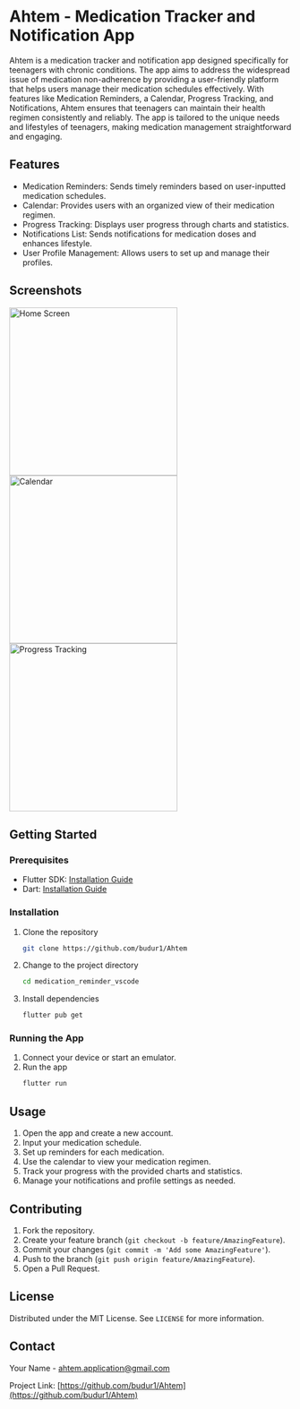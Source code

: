 
# Ahtem - Medication Tracker and Notification App

Ahtem is a medication tracker and notification app designed specifically for teenagers with chronic conditions. The app aims to address the widespread issue of medication non-adherence by providing a user-friendly platform that helps users manage their medication schedules effectively. With features like Medication Reminders, a Calendar, Progress Tracking, and Notifications, Ahtem ensures that teenagers can maintain their health regimen consistently and reliably. The app is tailored to the unique needs and lifestyles of teenagers, making medication management straightforward and engaging.

## Features

- Medication Reminders: Sends timely reminders based on user-inputted medication schedules.
- Calendar: Provides users with an organized view of their medication regimen.
- Progress Tracking: Displays user progress through charts and statistics.
- Notifications List: Sends notifications for medication doses and enhances lifestyle.
- User Profile Management: Allows users to set up and manage their profiles.

## Screenshots

<img src="screenshots/home_screen.png" alt="Home Screen" width="300"/>
<img src="screenshots/calendar.png" alt="Calendar" width="300"/>
<img src="screenshots/progress_tracking.png" alt="Progress Tracking" width="300"/>

## Getting Started

### Prerequisites
- Flutter SDK: [Installation Guide](https://flutter.dev/docs/get-started/install)
- Dart: [Installation Guide](https://dart.dev/get-dart)

### Installation
1. Clone the repository
   ```sh
   git clone https://github.com/budur1/Ahtem
   ```
2. Change to the project directory
   ```sh
   cd medication_reminder_vscode
   ```
3. Install dependencies
   ```sh
   flutter pub get
   ```

### Running the App
1. Connect your device or start an emulator.
2. Run the app
   ```sh
   flutter run
   ```

## Usage
1. Open the app and create a new account.
2. Input your medication schedule.
3. Set up reminders for each medication.
4. Use the calendar to view your medication regimen.
5. Track your progress with the provided charts and statistics.
6. Manage your notifications and profile settings as needed.

## Contributing
1. Fork the repository.
2. Create your feature branch (`git checkout -b feature/AmazingFeature`).
3. Commit your changes (`git commit -m 'Add some AmazingFeature'`).
4. Push to the branch (`git push origin feature/AmazingFeature`).
5. Open a Pull Request.

## License
Distributed under the MIT License. See `LICENSE` for more information.

## Contact
Your Name - [ahtem.application@gmail.com](mailto:ahtem.application@gmail.com)

Project Link: [https://github.com/budur1/Ahtem](https://github.com/budur1/Ahtem)
```